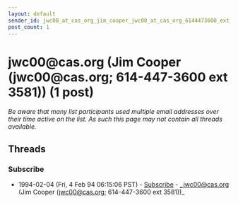 ```yaml
---
layout: default
sender_id: jwc00_at_cas_org_jim_cooper_jwc00_at_cas_org_6144473600_ext_3581_
post_count: 1
---
```


# jwc00<span>@</span>cas.org (Jim Cooper (jwc00<span>@</span>cas.org; 614-447-3600 ext 3581)) (1 post)

_Be aware that many list participants used multiple email addresses over their time active on the list. As such this page may not contain all threads available._

## Threads

### Subscribe
+ 1994-02-04 (Fri, 4 Feb 94 06:15:06 PST) - [Subscribe](/archive/1994/02/6440a9e600ccabe5b4b5856343a933a201b96820b6a98860c1535aa3e3ad6d8a) - _jwc00@cas.org (Jim Cooper (jwc00@cas.org; 614-447-3600 ext 3581))_

